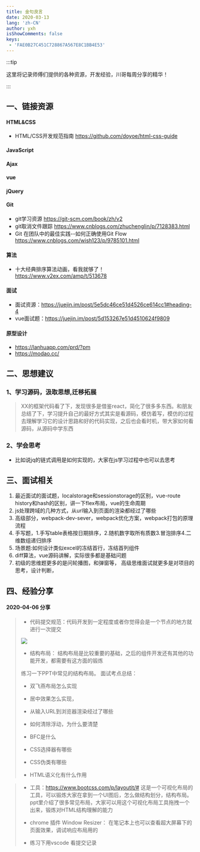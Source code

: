 ```yaml
---
title: 金句良言
date: 2020-03-13
lang: 'zh-CN'
author: yxh
isShowComments: false
keys:
 - 'FAE0B27C451C728867A567E8C1BB4E53'
---
```


:::tip

这里将记录师傅们提供的各种资源，开发经验，川哥每周分享的精华！

:::


## 一、链接资源

#### HTML&CSS
-  HTML/CSS开发规范指南  https://github.com/doyoe/html-css-guide

#### JavaScript

#### Ajax

#### vue

#### jQuery

#### Git

- git学习资源   https://git-scm.com/book/zh/v2
-  git取消文件跟踪  https://www.cnblogs.com/zhuchenglin/p/7128383.html
- Git 在团队中的最佳实践--如何正确使用Git Flow   https://www.cnblogs.com/wish123/p/9785101.html

#### 算法

- 十大经典排序算法动画，看我就够了！   https://www.v2ex.com/amp/t/513678

#### 面试

- 面试资源：https://juejin.im/post/5e5dc46ce51d4526ce614cc1#heading-4
- vue面试题：https://juejin.im/post/5d153267e51d4510624f9809

#### 原型设计
- https://lanhuapp.com/prd/?pm
- https://modao.cc/



## 二、思想建议

### 1、学习源码，汲取思想,迁移拓展

>  XX的框架代码看了下，发现很多是借鉴react，简化了很多多东西。和朋友总结了下，学习提升自己的最好方式其实是看源码，模仿着写，模仿的过程去理解学习它的设计思路和好的代码实现，之后也会看时机，带大家如何看源码，从源码中学东西 

### 2、学会思考

-  比如说jq的链式调用是如何实现的，大家在js学习过程中也可以去思考 





## 三、面试相关

1. 最近面试的面试题，localstorage和sessionstorage的区别，vue-route history和hash的区别，讲一下flex布局，vue的生命周期 
2.  js处理跨域的几种方式，从url输入到页面的渲染都经过了哪些 
3. 高级部分，webpack-dev-sever，webpack优化方案，webpack打包的原理流程
4.  手写题，1.手写table表格按日期排序，2.随机数字取所有质数3.冒泡排序4.二维数组递归排序 
5.  场景题:如何设计类似excel的冻结首行，冻结首列组件 
6.  diff算法，vue源码讲解，实际很多都是基础问题 
7.   初级的思维题更多的是问轮播图，和弹窗等， 高级思维面试就更多是对项目的思考，设计判断，





## 四、经验分享

#### 2020-04-06 分享

>- 代码提交规范：代码开发到一定程度或者你觉得会是一个节点的地方就进行一次提交 
>
>![](http://qn.huat.xyz/content/lALPD4PvIkRXL6_NAYbNArQ_692_390.png)
>
>- 结构布局： 结构布局是比较重要的基础，之后的组件开发还有其他的功能开发，都需要有这方面的锻炼 
>
>练习一下PPT中常见的结构布局。 面试考点总结：
>
> - 双飞燕布局怎么实现
>
> - 居中效果怎么实现，
>
> - 从输入URL到浏览器渲染经过了哪些
>
> - 如何清除浮动，为什么要清楚
>
> - BFC是什么
>
> - CSS选择器有哪些
>
> - CSS伪类有哪些
>
> - HTML语义化有什么作用 
>
>

> - 工具：https://www.bootcss.com/p/layoutit/# 这是一个可视化布局的工具，可以锻炼大家在拿到一个UI图后，怎么做结构划分，结构布局。 ppt里介绍了很多常见布局，大家可以用这个可视化布局工具拖拽一个出来，锻炼对HTML结构理解的能力 
>
> -  chrome 插件 Window Resizer： 在笔记本上也可以查看超大屏幕下的页面效果，调试响应布局用的 
>
> -  练习下用vscode 看提交记录
>